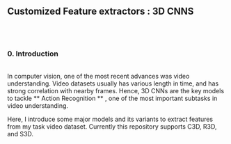 ## Customized Feature extractors : 3D CNNS
<br><br>

### 0. Introduction
<br>
In computer vision, one of the most recent advances was video understanding. Video datasets usually has various length in time, and has strong correlation with nearby frames. Hence, 3D CNNs are the key models to tackle ** Action Recognition ** , one of the most important subtasks in video understanding.
<br>

Here, I introduce some major models and its variants to extract features from my task video dataset. Currently this repository supports C3D, R3D, and S3D. 
